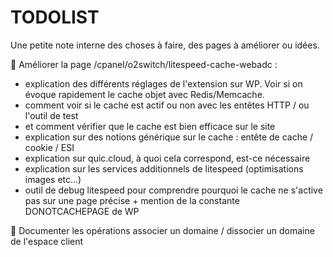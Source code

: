 # TODOLIST

Une petite note interne des choses à faire, des pages à améliorer ou idées.

📄 Améliorer la page /cpanel/o2switch/litespeed-cache-webadc :
  * explication des différents réglages de l'extension sur WP. Voir si on évoque rapidement le cache objet avec Redis/Memcache.
  * comment voir si le cache est actif ou non avec les entêtes HTTP / ou l'outil de test
  * et comment vérifier que le cache est bien efficace sur le site 
  * explication sur des notions générique sur le cache  : entête de cache / cookie / ESI
  * explication sur quic.cloud, à quoi cela correspond, est-ce nécessaire
  * explication sur les services additionnels de litespeed (optimisations images etc...)
  * outil de debug litespeed pour comprendre pourquoi le cache ne s'active pas sur une page précise + mention de la constante DONOTCACHEPAGE de WP

📄 Documenter les opérations associer un domaine / dissocier un domaine de l'espace client 